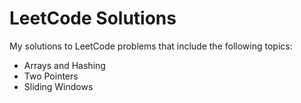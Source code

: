# LeetCode Solutions

My solutions to LeetCode problems that include the following topics:
* Arrays and Hashing
* Two Pointers
* Sliding Windows
